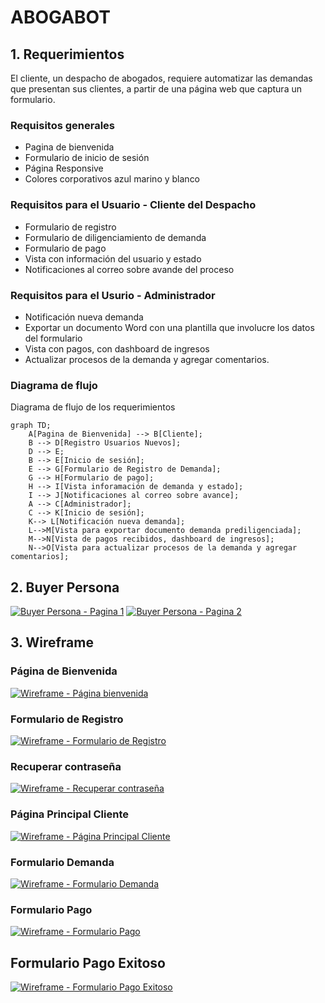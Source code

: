 # ABOGABOT

## 1. Requerimientos

El cliente, un despacho de abogados, requiere automatizar las demandas que presentan sus clientes, a partir de una página web que captura un formulario.

### Requisitos generales

- Pagina de bienvenida
- Formulario de inicio de sesión
- Página Responsive
- Colores corporativos azul marino y blanco

### Requisitos para el Usuario - Cliente del Despacho

- Formulario de registro
- Formulario de diligenciamiento de demanda
- Formulario de pago
- Vista con información del usuario y estado
- Notificaciones al correo sobre avande del proceso

### Requisitos para el Usurio - Administrador

- Notificación nueva demanda
- Exportar un documento Word con una plantilla que involucre los datos del formulario
- Vista con pagos, con dashboard de ingresos
- Actualizar procesos de la demanda y agregar comentarios.

### Diagrama de flujo

Diagrama de flujo de los requerimientos

```mermaid
graph TD;
    A[Pagina de Bienvenida] --> B[Cliente];
    B --> D[Registro Usuarios Nuevos];
    D --> E;
    B --> E[Inicio de sesión];
    E --> G[Formulario de Registro de Demanda];
    G --> H[Formulario de pago];
    H --> I[Vista inforamación de demanda y estado];
    I --> J[Notificaciones al correo sobre avance];
    A --> C[Administrador];
    C --> K[Inicio de sesión];
    K--> L[Notificación nueva demanda];
    L-->M[Vista para exportar documento demanda prediligenciada];
    M-->N[Vista de pagos recibidos, dashboard de ingresos];
    N-->O[Vista para actualizar procesos de la demanda y agregar comentarios];
```
## 2. Buyer Persona

[![Buyer Persona - Pagina 1](images/buyerPersonaPageOne.png "Buyer Persona - Pagina 1")](images/buyerPersonaPageOne.png "Buyer Persona - Pagina 1")
[![Buyer Persona - Pagina 2](images/buyerPersonaPageTwo.png "Buyer Persona - Pagina 1")](images/buyerPersonaPageTwo.png "Buyer Persona - Pagina 2")

## 3. Wireframe

### Página de Bienvenida
[![Wireframe - Página bienvenida](images/pgina_de_bienvenida.png "Wireframe - Página bienvenida")](images/pgina_de_bienvenida.png "Wireframe - Página bienvenida")
### Formulario de Registro
[![Wireframe - Formulario de Registro](images/formulario_de_registro.png "Wireframe - Formulario de Registro")](images/formulario_de_registro.png "Wireframe - Formulario de Registro")
### Recuperar contraseña
[![Wireframe - Recuperar contraseña](images/recuperar_contrasea.png "Wireframe - Recuperar contraseña")](images/recuperar_contrasea.png "Wireframe - Recuperar contraseña")
### Página Principal Cliente
[![Wireframe - Página Principal Cliente](images/pgina_principal_cliente.png "Wireframe - Página Principal Cliente")](images/pgina_principal_cliente.png "Wireframe - Página Principal Cliente")
### Formulario Demanda
[![Wireframe - Formulario Demanda](images/formulario_demanda.png "Wireframe - Formulario Demanda")](images/formulario_demanda.png "Wireframe - Formulario Demanda")
### Formulario Pago
[![Wireframe - Formulario Pago](images/formulario_pago.png "Wireframe - Formulario Pago")](images/formulario_pago.png "Wireframe - Formulario Pago")
## Formulario Pago Exitoso
[![Wireframe - Formulario Pago Exitoso](images/formulario_pago_exitoso.png "Wireframe - Formulario Pago Exitoso")](images/formulario_pago_exitoso.png "Wireframe - Formulario Pago Exitoso")